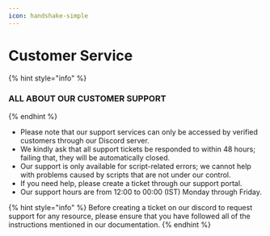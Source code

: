 ```yaml
---
icon: handshake-simple
---
```


# Customer Service

{% hint style="info" %}
### ALL ABOUT OUR CUSTOMER SUPPORT
{% endhint %}

* Please note that our support services can only be accessed by verified customers through our Discord server.
* We kindly ask that all support tickets be responded to within 48 hours; failing that, they will be automatically closed.
* Our support is only available for script-related errors; we cannot help with problems caused by scripts that are not under our control.
* If you need help, please create a ticket through our support portal.
* Our support hours are from 12:00 to 00:00 (IST) Monday through Friday.

{% hint style="info" %}
Before creating a ticket on our discord to request support for any resource, please ensure that you have followed all of the instructions mentioned in our documentation.
{% endhint %}

